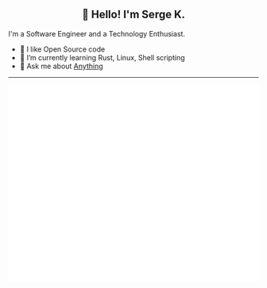 <h2 align="center">👋 Hello! I'm Serge K.</h2>

I'm a Software Engineer and a Technology Enthusiast.

- 🔭 I like Open Source code
- 🌱 I’m currently learning Rust, Linux, Shell scripting
- 💬 Ask me about [Anything](https://github.com/phnx47/phnx47/issues)

-------
![Metrics](https://github.com/phnx47/phnx47/blob/master/github-metrics.svg)